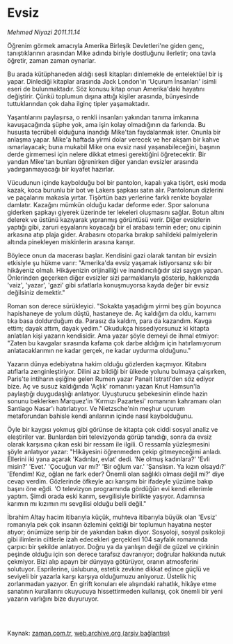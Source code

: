 # Evsiz

*Mehmed Niyazi 2011.11.14*

<td class="columnist-detail">
<p>Öğrenim görmek amacıyla Amerika Birleşik Devletleri'ne giden genç, tanıştıklarının arasından Mike adında biriyle dostluğunu ilerletir; ona tavla öğretir, zaman zaman oynarlar.</p>
<p>
<div id="haberMetinDiv">
<p>Bu arada kütüphaneden aldığı sesli kitapları dinlemekle de entelektüel bir iş yapar. Dinlediği kitaplar arasında Jack London'ın 'Uçurum İnsanları' isimli eseri de bulunmaktadır. Söz konusu kitap onun Amerika'daki hayatını değiştirir. Çünkü toplumun dışına attığı kişiler arasında, bünyesinde tuttuklarından çok daha ilginç tipler yaşamaktadır.
<p> Yaşantılarını paylaşırsa, o renkli insanları yakından tanıma imkanına kavuşacağında şüphe yok, ama işin kolay olmadığının da farkında. Bu hususta tecrübeli olduğuna inandığı Mike'tan faydalanmak ister. Onunla bir anlaşma yapar. Mike'a haftada yirmi dolar verecek ve her akşam bir kahve ısmarlayacak; buna mukabil Mike ona evsiz nasıl yaşanabileceğini, başının derde girmemesi için nelere dikkat etmesi gerektiğini öğretecektir. Bir yandan Mike'tan bunları öğrenirken diğer yandan evsizler arasında yadırganmayacağı bir kıyafet hazırlar.
<p> Vücudunun içinde kaybolduğu bol bir pantolon, kapalı yaka tişört, eski moda kazak, koca burunlu bir bot ve Lakers şapkası satın alır. Pantolonun dizlerini ve paçalarını makasla yırtar. Tişörtün bazı yerlerine farklı renkte boyalar damlatır. Kazağını mümkün olduğu kadar deforme eder. Spor salonuna giderken şapkayı giyerek üzerinde ter lekeleri oluşmasını sağlar. Botun altını delerek ve üstünü kazıyarak yıpranmış görüntüsü verir. Diğer evsizlerin yaptığı gibi, zaruri eşyalarını koyacağı bir el arabası temin eder; onu cipinin arkasına atıp plaja gider. Arabasını otoparka bırakıp sahildeki palmiyelerin altında pinekleyen miskinlerin arasına karışır.
<p> Böylece onun da macerası başlar. Kendisini gazi olarak tanıtan bir evsizin etkisiyle şu hükme varır: "Amerika'da evsiz yaşamak istiyorsanız sıkı bir hikâyeniz olmalı. Hikâyenizin orijinalliği ve inandırıcılığıdır sizi saygın yapan. Önlerinden geçerken diğer evsizler sizi parmaklarıyla gösterip, hakkınızda 'vaiz', 'yazar', 'gazi' gibi sıfatlarla konuşmuyorsa kayda değer bir evsiz değilsiniz demektir."
<p> Roman son derece sürükleyici. "Sokakta yaşadığım yirmi beş gün boyunca hapishaneye de yolum düştü, hastaneye de. Aç kaldığım da oldu, karnımı tıka basa doldurduğum da. Parasız da kaldım, para da kazandım. Kavga ettim; dayak attım, dayak yedim." Okudukça hissediyorsunuz ki kitapta anlatılan kişi yazarın kendisidir. Ama yazar şöyle demeyi de ihmal etmiyor: "Zaten bu kavgalar sırasında kafama çok darbe aldığım için hatırlamıyorum anlatacaklarımın ne kadar gerçek, ne kadar uydurma olduğunu." 
<p> Yazarın dünya edebiyatına hakim olduğu gözlerden kaçmıyor. Kitabını atıflarla zenginleştiriyor. Dilini az bildiği bir ülkede yolunu bulmaya çalışırken, Paris'te intiharın eşiğine gelen Rumen yazar Panait Istrati'den söz ediyor bize. Aç ve susuz kaldığında 'Açlık' romanını yazan Knut Hamsun'la paylaştığı duygudaşlığı anlatıyor. Uyuşturucu şebekesinin elinde hazin sonunu beklerken Marquez'in 'Kırmızı Pazartesi' romanının kahramanı olan Santiago Nasar'ı hatırlatıyor. Ve Nietzsche'nin meşhur uçurum metaforundan bahisle kendi anılarının içinde nasıl kaybolduğunu.
<p> Öyle bir kaygısı yokmuş gibi görünse de kitapta çok ciddi sosyal analiz ve eleştiriler var. Bunlardan biri televizyonda görüp tanıdığı, sonra da evsiz olarak karşısına çıkan eski bir ressam ile ilgili. O ressamla yüzleşmesini şöyle anlatıyor yazar: "Hikâyesini öğrenmeden çekip gitmeyeceğimi anladı. Ellerini iki yana açarak 'Kadınlar, evlat' dedi. 'Ne olmuş kadınlara?' 'Evli misin?' 'Evet.' 'Çocuğun var mı?' 'Bir oğlum var.' 'Şanslısın. Ya kızın olsaydı?' 'Efendim! Kız, oğlan ne fark eder? Önemli olan sağlıklı olması değil mi?' diye cevap verdim. Gözlerinde öfkeyle acı karışımı bir ifadeyle yüzüme bakıp başını öne eğdi. 'O televizyon programında gördüğün evi kendi ellerimle yaptım. Şimdi orada eski karım, sevgilisiyle birlikte yaşıyor. Adamınsa karımın mı kızımın mı sevgilisi olduğu belli değil."
<p> İbrahim Altay hacim itibarıyla küçük, muhteva itibarıyla büyük olan 'Evsiz' romanıyla pek çok insanın özlemini çektiği bir toplumun hayatına neşter atıyor; önümüze serip bir de yakından bakın diyor. Sosyoloji, sosyal psikoloji gibi ilimlerin ciltlerle izah edecekleri gerçekleri 104 sayfalık romanında çarpıcı bir şekilde anlatıyor. Doğru ya da yanlışın değil de güzel ve çirkinin peşinde olduğu için son derece tarafsız davranıyor; doğrular hakkında nutuk çekmiyor. Bizi alıp apayrı bir dünyaya götürüyor, oranın atmosferini solutuyor. Esprilerine, üslubuna, estetik zevkine dikkat edince güçlü ve seviyeli bir yazarla karşı karşıya olduğumuzu anlıyoruz. Üstelik hiç zorlanmadan yazıyor. En girift konuları ele alışındaki rahatlık, hikâye etme sanatının kurallarını okuyucuya hissettirmeden kullanışı, çok önemli bir yeni yazarın varlığını bize duyuruyor. </p></p></p></p></p></p></p></p></div>
</p>


<p><br>
		 </br></p></td>

Kaynak: [zaman.com.tr](http://zaman.com.tr/yazar.do?yazino=1201799), [web.archive.org (arşiv bağlantısı)](http://web.archive.org/web/20111115190117/http://www.zaman.com.tr:80/yazar.do?yazino=1201799)
